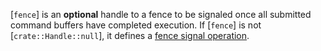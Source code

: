 [`fence`] is an  **optional**  handle to a fence to be signaled once all
submitted command buffers have completed execution.
If [`fence`] is not [`crate::Handle::null`], it defines a
[fence signal operation](https://www.khronos.org/registry/vulkan/specs/1.3-extensions/html/vkspec.html#synchronization-fences-signaling).